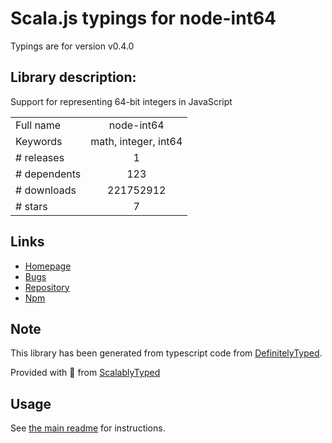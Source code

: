 
# Scala.js typings for node-int64

Typings are for version v0.4.0

## Library description:
Support for representing 64-bit integers in JavaScript

|                    |                 |
| ------------------ | :-------------: |
| Full name          | node-int64 |
| Keywords           | math, integer, int64 |
| # releases         | 1 |
| # dependents       | 123 |
| # downloads        | 221752912 |
| # stars            | 7 |

## Links
- [Homepage](https://github.com/broofa/node-int64)
- [Bugs](https://github.com/broofa/node-int64/issues)
- [Repository](https://github.com/broofa/node-int64)
- [Npm](https://www.npmjs.com/package/node-int64)
    


## Note
This library has been generated from typescript code from [DefinitelyTyped](https://definitelytyped.org).

Provided with :purple_heart: from [ScalablyTyped](https://github.com/oyvindberg/ScalablyTyped)

## Usage
See [the main readme](../../readme.md) for instructions.


